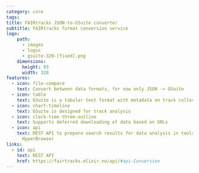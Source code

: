```yaml
---
category: core
tags:
title: FAIRtracks JSON-to-GSuite converter
subtitle: FAIRtracks format conversion service
logo:
    path:
      - images
      - logos
      - gsuite-320-[fixed].png
    dimensions:
      height: 93
      width: 320
features:
  - icon: file-compare
    text: Convert between data formats, for now only JSON -> GSuite 
  - icon: table
    text: GSuite is a tabular text format with metadata on track collections
  - icon: chart-timeline
    text: GSuite is designed for track analysis
  - icon: clock-time-three-outline
    text: Supports deferred downloading of data based on URLs
  - icon: api
    text: REST API to prepare search results for data analysis in tools such as the GSuite 
      HyperBrowser
links:
  - id: api
    text: REST API
    href: https://fairtracks.elixir.no/api/#api-Conversion
---
```

